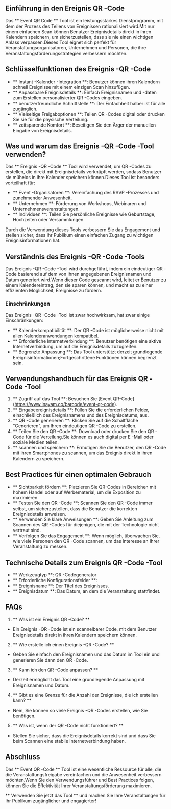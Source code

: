 ## Einführung in den Ereignis QR -Code

Das ** Event QR Code ** Tool ist ein leistungsstarkes Dienstprogramm, mit dem der Prozess des Teilens von Ereignissen rationalisiert wird.Mit nur einem einfachen Scan können Benutzer Ereignisdetails direkt in ihren Kalendern speichern, um sicherzustellen, dass sie nie einen wichtigen Anlass verpassen.Dieses Tool eignet sich perfekt für Veranstaltungsorganisatoren, Unternehmen und Personen, die ihre Veranstaltungsförderungsstrategien verbessern möchten.

## Schlüsselfunktionen des Ereignis -QR -Code

- ** Instant -Kalender -Integration **: Benutzer können ihren Kalendern schnell Ereignisse mit einem einzigen Scan hinzufügen.
- ** Anpassbare Ereignisdetails **: Einfach Ereignisnamen und -daten zum Erstellen personalisierter QR -Codes eingeben.
- ** benutzerfreundliche Schnittstelle **: Der Einfachheit halber ist für alle zugänglich.
- ** Vielseitige Freigaboptionen **: Teilen QR -Codes digital oder drucken Sie sie für die physische Verteilung.
- ** zeitsparende Komfort **: Beseitigen Sie den Ärger der manuellen Eingabe von Ereignisdetails.

## Was und warum das Ereignis -QR -Code -Tool verwenden?

Das ** Ereignis -QR -Code ** Tool wird verwendet, um QR -Codes zu erstellen, die direkt mit Ereignisdetails verknüpft werden, sodass Benutzer sie mühelos in ihre Kalender speichern können.Dieses Tool ist besonders vorteilhaft für:

- ** Event -Organisatoren **: Vereinfachung des RSVP -Prozesses und zunehmender Anwesenheit.
- ** Unternehmen **: Förderung von Workshops, Webinaren und Unternehmensveranstaltungen.
- ** Individuen **: Teilen Sie persönliche Ereignisse wie Geburtstage, Hochzeiten oder Versammlungen.

Durch die Verwendung dieses Tools verbessern Sie das Engagement und stellen sicher, dass Ihr Publikum einen einfachen Zugang zu wichtigen Ereignisinformationen hat.

## Verständnis des Ereignis -QR -Code -Tools

Das Ereignis -QR -Code -Tool wird durchgeführt, indem ein eindeutiger QR -Code basierend auf dem von Ihnen angegebenen Ereignisnamen und Datum generiert wird.Wenn dieser Code gescannt wird, leitet er Benutzer zu einem Kalendereintrag, den sie sparen können, und macht es zu einer effizienten Möglichkeit, Ereignisse zu fördern.

### Einschränkungen

Das Ereignis -QR -Code -Tool ist zwar hochwirksam, hat zwar einige Einschränkungen:
- ** Kalenderkompatibilität **: Der QR -Code ist möglicherweise nicht mit allen Kalenderanwendungen kompatibel.
- ** Erforderliche Internetverbindung **: Benutzer benötigen eine aktive Internetverbindung, um auf die Ereignisdetails zuzugreifen.
- ** Begrenzte Anpassung **: Das Tool unterstützt derzeit grundlegende Ereignisinformationen;Fortgeschrittene Funktionen können begrenzt sein.

## Verwendungshandbuch für das Ereignis QR -Code -Tool

1. ** Zugriff auf das Tool **: Besuchen Sie [Event QR-Code] (https://www.inayam.co/barcode/event-qr-code).
2. ** Eingabeereignisdetails **: Füllen Sie die erforderlichen Felder, einschließlich des Ereignisnamens und des Ereignisdatums, aus.
3. ** QR -Code generieren **: Klicken Sie auf die Schaltfläche "Generieren", um Ihren eindeutigen QR -Code zu erstellen.
4. ** Teilen Sie den QR -Code **: Download oder drucken Sie den QR -Code für die Verteilung.Sie können es auch digital per E -Mail oder soziale Medien teilen.
5. ** scannen und speichern **: Ermutigen Sie die Benutzer, den QR -Code mit ihren Smartphones zu scannen, um das Ereignis direkt in ihren Kalendern zu speichern.

## Best Practices für einen optimalen Gebrauch

- ** Sichtbarkeit fördern **: Platzieren Sie QR-Codes in Bereichen mit hohem Handel oder auf Werbematerial, um die Exposition zu maximieren.
- ** Testen Sie den QR -Code **: Scannen Sie den QR -Code immer selbst, um sicherzustellen, dass die Benutzer die korrekten Ereignisdetails anweisen.
- ** Verwenden Sie klare Anweisungen **: Geben Sie Anleitung zum Scannen des QR -Codes für diejenigen, die mit der Technologie nicht vertraut sind.
- ** Verfolgen Sie das Engagement **: Wenn möglich, überwachen Sie, wie viele Personen den QR -Code scannen, um das Interesse an Ihrer Veranstaltung zu messen.

## Technische Details zum Ereignis QR -Code -Tool

- ** Werkzeugtyp **: QR -Codegenerator
- ** Erforderliche Konfigurationsfelder **:
- ** Ereignisname **: Der Titel des Ereignisses.
- ** Ereignisdatum **: Das Datum, an dem die Veranstaltung stattfindet.

## FAQs

1. ** Was ist ein Ereignis QR -Code? **
- Ein Ereignis -QR -Code ist ein scannelbarer Code, mit dem Benutzer Ereignisdetails direkt in ihren Kalendern speichern können.

2. ** Wie erstelle ich einen Ereignis -QR -Code? **
- Geben Sie einfach den Ereignisnamen und das Datum im Tool ein und generieren Sie dann den QR -Code.

3. ** Kann ich den QR -Code anpassen? **
- Derzeit ermöglicht das Tool eine grundlegende Anpassung mit Ereignisnamen und Datum.

4. ** Gibt es eine Grenze für die Anzahl der Ereignisse, die ich erstellen kann? **
- Nein, Sie können so viele Ereignis -QR -Codes erstellen, wie Sie benötigen.

5. ** Was ist, wenn der QR -Code nicht funktioniert? **
- Stellen Sie sicher, dass die Ereignisdetails korrekt sind und dass Sie beim Scannen eine stabile Internetverbindung haben.

## Abschluss

Das ** Event QR -Code ** Tool ist eine wesentliche Ressource für alle, die die Veranstaltungsfreigabe vereinfachen und die Anwesenheit verbessern möchten.Wenn Sie den Verwendungsführer und Best Practices folgen, können Sie die Effektivität Ihrer Veranstaltungsförderung maximieren.

** Verwenden Sie jetzt das Tool ** und machen Sie Ihre Veranstaltungen für Ihr Publikum zugänglicher und engagierter!